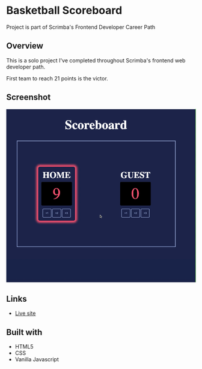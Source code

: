 # Basketball Scoreboard

Project is part of Scrimba's Frontend Developer Career Path

## Overview

This is a solo project I've completed throughout Scrimba's frontend web developer path.

First team to reach 21 points is the victor.


## Screenshot

![](basketball-scoreboard.gif)


## Links

- [Live site](https://quanglyho.github.io/solo_projects/basketball-scoreboard/)


## Built with

- HTML5
- CSS
- Vanilla Javascript


